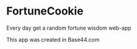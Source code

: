 # FortuneCookie

Every day get a random fortune wisdom web-app

This app was created in Base44.com



